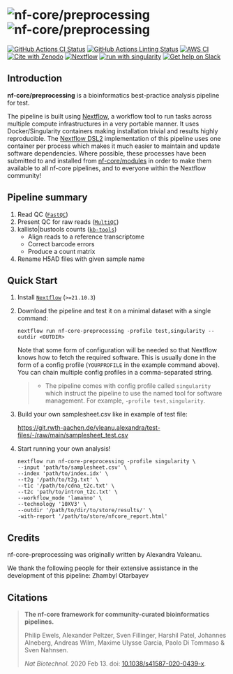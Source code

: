 # ![nf-core/preprocessing](docs/images/nf-core/preprocessing_logo_light.png#gh-light-mode-only) ![nf-core/preprocessing](docs/images/nf-core/preprocessing_logo_dark.png#gh-dark-mode-only)

[![GitHub Actions CI Status](https://github.com/nf-core/preprocessing/workflows/nf-core%20CI/badge.svg)](https://github.com/nf-core/preprocessing/actions?query=workflow%3A%22nf-core+CI%22) [![GitHub Actions Linting Status](https://github.com/nf-core/preprocessing/workflows/nf-core%20linting/badge.svg)](https://github.com/nf-core/preprocessing/actions?query=workflow%3A%22nf-core+linting%22) [![AWS CI](https://img.shields.io/badge/CI%20tests-full%20size-FF9900?labelColor=000000&logo=Amazon%20AWS)](https://nf-co.re/preprocessing/results) [![Cite with Zenodo](http://img.shields.io/badge/DOI-10.5281/zenodo.XXXXXXX-1073c8?labelColor=000000)](https://doi.org/10.5281/zenodo.XXXXXXX) [![Nextflow](https://img.shields.io/badge/nextflow%20DSL2-%E2%89%A521.10.3-23aa62.svg?labelColor=000000)](https://www.nextflow.io/) [![run with singularity](https://img.shields.io/badge/run%20with-singularity-1d355c.svg?labelColor=000000)](https://sylabs.io/docs/) [![Get help on Slack](http://img.shields.io/badge/slack-nf--core%20%23preprocessing-4A154B?labelColor=000000&logo=slack)](https://nfcore.slack.com/channels/preprocessing)

## Introduction

<!-- TODO nf-core: Write a 1-2 sentence summary of what data the pipeline is for and what it does -->

**nf-core/preprocessing** is a bioinformatics best-practice analysis pipeline for test.

The pipeline is built using [Nextflow](https://www.nextflow.io), a workflow tool to run tasks across multiple compute infrastructures in a very portable manner. It uses Docker/Singularity containers making installation trivial and results highly reproducible. The [Nextflow DSL2](https://www.nextflow.io/docs/latest/dsl2.html) implementation of this pipeline uses one container per process which makes it much easier to maintain and update software dependencies. Where possible, these processes have been submitted to and installed from [nf-core/modules](https://github.com/nf-core/modules) in order to make them available to all nf-core pipelines, and to everyone within the Nextflow community!

<!-- TODO nf-core: Add full-sized test dataset and amend the paragraph below if applicable -->


## Pipeline summary

<!-- TODO nf-core: Fill in short bullet-pointed list of the default steps in the pipeline -->

1. Read QC ([`FastQC`](https://www.bioinformatics.babraham.ac.uk/projects/fastqc/))
2. Present QC for raw reads ([`MultiQC`](http://multiqc.info/))
3. kallisto|bustools counts ([`kb-tools`](https://www.kallistobus.tools/kb_usage/kb_count/))
    - Align reads to a reference transcriptome
    - Correct barcode errors
    - Produce a count matrix 
4. Rename H5AD files with given sample name

## Quick Start

1. Install [`Nextflow`](https://www.nextflow.io/docs/latest/getstarted.html#installation) (`>=21.10.3`)

2. Download the pipeline and test it on a minimal dataset with a single command:

   ```console
   nextflow run nf-core-preprocessing -profile test,singularity --outdir <OUTDIR>
   ```

   Note that some form of configuration will be needed so that Nextflow knows how to fetch the required software. This is usually done in the form of a config profile (`YOURPROFILE` in the example command above). You can chain multiple config profiles in a comma-separated string.

   > - The pipeline comes with config profile called `singularity` which instruct the pipeline to use the named tool for software management. For example, `-profile test,singularity`.

3. Build your own samplesheet.csv like in example of test file:

   https://git.rwth-aachen.de/vleanu.alexandra/test-files/-/raw/main/samplesheet_test.csv

4. Start running your own analysis!

   <!-- TODO nf-core: Update the example "typical command" below used to run the pipeline -->

   ```console
   nextflow run nf-core-preprocessing -profile singularity \
   --input 'path/to/samplesheet.csv' \
   --index 'path/to/index.idx' \
   --t2g '/path/to/t2g.txt' \
   --t1c '/path/to/cdna_t2c.txt' \
   --t2c 'path/to/intron_t2c.txt' \
   --workflow_mode 'lamanno' \
   --technology '10XV3' \
   --outdir '/path/to/dir/to/store/results/' \
   -with-report '/path/to/store/nfcore_report.html' 
   ```

## Credits

nf-core-preprocessing was originally written by Alexandra Valeanu.

We thank the following people for their extensive assistance in the development of this pipeline: Zhambyl Otarbayev

<!-- TODO nf-core: If applicable, make list of people who have also contributed -->

## Citations

<!-- TODO nf-core: Add citation for pipeline after first release. Uncomment lines below and update Zenodo doi and badge at the top of this file. -->
<!-- If you use  nf-core/preprocessing for your analysis, please cite it using the following doi: [10.5281/zenodo.XXXXXX](https://doi.org/10.5281/zenodo.XXXXXX) -->

<!-- TODO nf-core: Add bibliography of tools and data used in your pipeline -->


> **The nf-core framework for community-curated bioinformatics pipelines.**
>
> Philip Ewels, Alexander Peltzer, Sven Fillinger, Harshil Patel, Johannes Alneberg, Andreas Wilm, Maxime Ulysse Garcia, Paolo Di Tommaso & Sven Nahnsen.
>
> _Nat Biotechnol._ 2020 Feb 13. doi: [10.1038/s41587-020-0439-x](https://dx.doi.org/10.1038/s41587-020-0439-x).
